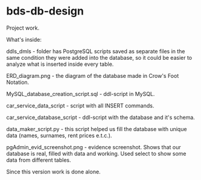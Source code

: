 # bds-db-design
Project work.

What's inside:

ddls_dmls                          - folder has PostgreSQL scripts saved as separate files in the same condition they were added into the database, so it could be easier to analyze what is inserted inside every table.

ERD_diagram.png                    - the diagram of the database made in Crow's Foot Notation.

MySQL_database_creation_script.sql - ddl-script in MySQL.

car_service_data_script            - script with all INSERT commands.

car_service_database_script        - ddl-script with the database and it's schema.

data_maker_script.py               - this script helped us fill the database with unique data (names, surnames, rent prices e.t.c.).

pgAdmin_evid_screenshot.png        - evidence screenshot. Shows that our database is real, filled with data and working. Used select to show some data from different tables.


Since this version work is done alone.
